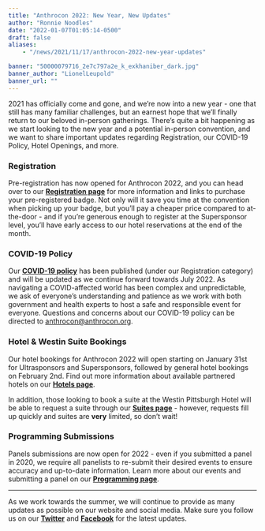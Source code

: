 ```yaml
---
title: "Anthrocon 2022: New Year, New Updates"
author: "Ronnie Noodles"
date: "2022-01-07T01:05:14-0500"
draft: false
aliases:
    - "/news/2021/11/17/anthrocon-2022-new-year-updates"

banner: "50000079716_2e7c797a2e_k_exkhaniber_dark.jpg"
banner_author: "LionelLeupold"
banner_url: ""
---
```


2021 has officially come and gone, and we’re now into a new year - one that still has many familiar challenges, but an earnest hope that we’ll finally return to our beloved in-person gatherings. There’s quite a bit happening as we start looking to the new year and a potential in-person convention, and we want to share important updates regarding Registration, our COVID-19 Policy, Hotel Openings, and more.

### Registration

Pre-registration has now opened for Anthrocon 2022, and you can head over to our [**Registration page**](/registration) for more information and links to purchase your pre-registered badge. Not only will it save you time at the convention when picking up your badge, but you’ll pay a cheaper price compared to at-the-door - and if you’re generous enough to register at the Supersponsor level, you’ll have early access to our hotel reservations at the end of the month.

### COVID-19 Policy

Our [**COVID-19 policy**](/covidpolicy) has been published (under our Registration category) and will be updated as we continue forward towards July 2022. As navigating a COVID-affected world has been complex and unpredictable, we ask of everyone’s understanding and patience as we work with both government and health experts to host a safe and responsible event for everyone. Questions and concerns about our COVID-19 policy can be directed to [anthrocon@anthrocon.org](mailto:anthrocon@anthrocon.org).

### Hotel &amp; Westin Suite Bookings

Our hotel bookings for Anthrocon 2022 will open starting on January 31st for Ultrasponsors and Supersponsors, followed by general hotel bookings on February 2nd. Find out more information about available partnered hotels on our [**Hotels page**](/hotel).

In addition, those looking to book a suite at the Westin Pittsburgh Hotel will be able to request a suite through our [**Suites page**](/suites) - however, requests fill up quickly and suites are **very** limited, so don’t wait!

### Programming Submissions

Panels submissions are now open for 2022 - even if you submitted a panel in 2020, we require all panelists to re-submit their desired events to ensure accuracy and up-to-date information. Learn more about our events and submitting a panel on our [**Programming page**](https://www.anthrocon.org/programming).

***

As we work towards the summer, we will continue to provide as many updates as possible on our website and social media. Make sure you follow us on our [**Twitter**](https://twitter.com/anthrocon) and [**Facebook**](https://www.facebook.com/Anthrocon) for the latest updates.
